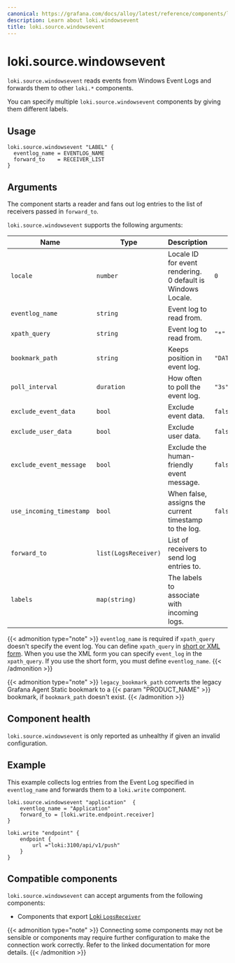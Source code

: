 ```yaml
---
canonical: https://grafana.com/docs/alloy/latest/reference/components/loki.source.windowsevent/
description: Learn about loki.windowsevent
title: loki.source.windowsevent
---
```


# loki.source.windowsevent

`loki.source.windowsevent` reads events from Windows Event Logs and forwards them to other `loki.*` components.

You can specify multiple `loki.source.windowsevent` components by giving them different labels.

## Usage

```alloy
loki.source.windowsevent "LABEL" {
  eventlog_name = EVENTLOG_NAME
  forward_to    = RECEIVER_LIST
}
```

## Arguments

The component starts a reader and fans out log entries to the list of receivers passed in `forward_to`.

`loki.source.windowsevent` supports the following arguments:

Name                     | Type                 | Description                                                 | Default                    | Required
-------------------------|----------------------|-------------------------------------------------------------|----------------------------|-----------
`locale`                 | `number`             | Locale ID for event rendering. 0 default is Windows Locale. | `0`                        | no
`eventlog_name`          | `string`             | Event log to read from.                                     |                            | See below.
`xpath_query`            | `string`             | Event log to read from.                                     | `"*"`                      | See below.
`bookmark_path`          | `string`             | Keeps position in event log.                                | `"DATA_PATH/bookmark.xml"` | no
`poll_interval`          | `duration`           | How often to poll the event log.                            | `"3s"`                     | no
`exclude_event_data`     | `bool`               | Exclude event data.                                         | `false`                    | no
`exclude_user_data`      | `bool`               | Exclude user data.                                          | `false`                    | no
`exclude_event_message`  | `bool`               | Exclude the human-friendly event message.                   | `false`                    | no
`use_incoming_timestamp` | `bool`               | When false, assigns the current timestamp to the log.       | `false`                    | no
`forward_to`             | `list(LogsReceiver)` | List of receivers to send log entries to.                   |                            | yes
`labels`                 | `map(string)`        | The labels to associate with incoming logs.                 |                            | no

{{< admonition type="note" >}}
`eventlog_name` is required if `xpath_query` doesn't specify the event log.
You can define `xpath_query` in [short or XML form](https://docs.microsoft.com/windows/win32/wes/consuming-events).
When you use the XML form you can specify `event_log` in the `xpath_query`.
If you use the short form, you must define `eventlog_name`.
{{< /admonition >}}

{{< admonition type="note" >}}
`legacy_bookmark_path` converts the legacy Grafana Agent Static bookmark to a {{< param "PRODUCT_NAME" >}} bookmark, if `bookmark_path` doesn't exist.
{{< /admonition >}}

## Component health

`loki.source.windowsevent` is only reported as unhealthy if given an invalid configuration.

## Example

This example collects log entries from the Event Log specified in `eventlog_name` and forwards them to a `loki.write` component.

```alloy
loki.source.windowsevent "application"  {
    eventlog_name = "Application"
    forward_to = [loki.write.endpoint.receiver]
}

loki.write "endpoint" {
    endpoint {
        url ="loki:3100/api/v1/push"
    }
}
```
<!-- START GENERATED COMPATIBLE COMPONENTS -->

## Compatible components

`loki.source.windowsevent` can accept arguments from the following components:

- Components that export [Loki `LogsReceiver`](../../compatibility/#loki-logsreceiver-exporters)


{{< admonition type="note" >}}
Connecting some components may not be sensible or components may require further configuration to make the connection work correctly.
Refer to the linked documentation for more details.
{{< /admonition >}}

<!-- END GENERATED COMPATIBLE COMPONENTS -->
